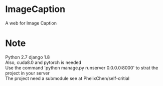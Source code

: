 # ImageCaption
A web for Image Caption
# Note
Python 2.7 django 1.8 </br>
Also, cuda8.0 and pytorch is needed</br>
Use the command 'python manage.py runserver 0.0.0.0:8000' to strat the project in your server</br>
The project need a submodule see at PhelixChen/self-critial
